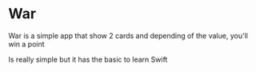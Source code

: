War
===

War is a simple app that show 2 cards and depending of the value, you'll win a point 

Is really simple but it has the basic to learn Swift


